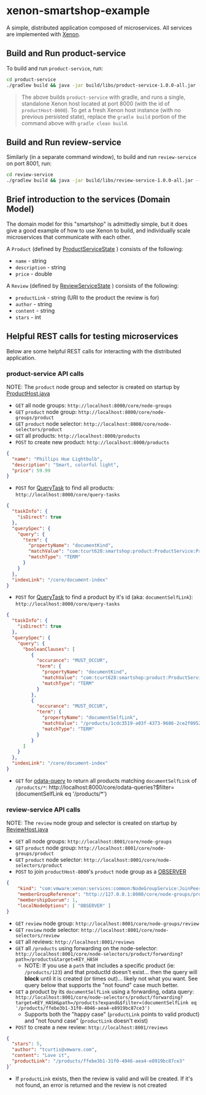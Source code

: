 # xenon-smartshop-example

A simple, distributed application composed of microservices. All services are implemented with [Xenon](https://github.com/vmware/xenon/).

## Build and Run product-service

To build and run `product-service`, run:
```bash
cd product-service
./gradlew build && java -jar build/libs/product-service-1.0.0-all.jar --port=8000 --id=productHost-8000 --sandbox=build/tmp/xenon
```

> The above builds `product-service` with gradle, and runs a single, standalone Xenon host located at port 8000 (with the id of `productHost-8000`). To get a fresh Xenon host instance (with no previous persisted state), replace the `gradle build` portion of the command above with `gradle clean build`.

## Build and Run review-service
Similarly (in a separate command window), to build and run `review-service` on port 8001, run:

```bash
cd review-service
./gradlew build && java -jar build/libs/review-service-1.0.0-all.jar --port=8001 --id=reviewHost-8001 --sandbox=build/tmp/xenon
```

## Brief introduction to the services (Domain Model)
The domain model for this "smartshop" is admittedly simple, but it does give a good example of how to use Xenon to build, and individually scale microservices that communicate with each other.

A `Product` (defined by [ProductServiceState](./product-service/src/main/java/com/tcurt628/smartshop/product/ProductService.java#L27) ) consists of the following:
* `name` - string
* `description` - string
* `price` - double

A `Review` (defined by [ReviewServiceState](./review-service/src/main/java/com/tcurt628/smartshop/review/ReviewService.java#L35) ) consists of the following:
* `productLink` - string (URI to the product the review is for)
* `author` - string
* `content` - string
* `stars` - int

## Helpful REST calls for testing microservices
Below are some helpful REST calls for interacting with the distributed application.

### product-service API calls

NOTE: The `product` node group and selector is created on startup by [ProductHost.java](./product-service/src/main/java/com/tcurt628/smartshop/product/ProductHost.java#L40)

* `GET` all node groups: `http://localhost:8000/core/node-groups`
* `GET` `product` node group: `http://localhost:8000/core/node-groups/product`
* `GET` `product` node selector: `http://localhost:8000/core/node-selectors/product`
* `GET` all products: `http://localhost:8000/products`
* `POST` to create new product: `http://localhost:8000/products`
```json
{
  "name": "Phillips Hue Lightbulb",
  "description": "Smart, colorful light",
  "price": 59.99
}
```
* `POST` for [QueryTask](https://github.com/vmware/xenon/wiki/Introduction-to-Service-Queries) to find all products: `http://localhost:8000/core/query-tasks`
```json
{
  "taskInfo": {
    "isDirect": true
  },
  "querySpec": {
    "query": {
      "term": {
        "propertyName": "documentKind",
        "matchValue": "com:tcurt628:smartshop:product:ProductService:ProductServiceState",
        "matchType": "TERM"
      }
    }
  },
  "indexLink": "/core/document-index"
}
```
* `POST` for [QueryTask](https://github.com/vmware/xenon/wiki/Introduction-to-Service-Queries) to find a product by it's id (aka: `documentSelfLink`): `http://localhost:8000/core/query-tasks`
```json
{
  "taskInfo": {
    "isDirect": true
  },
  "querySpec": {
    "query": {
      "booleanClauses": [
         {
           "occurance": "MUST_OCCUR",
           "term": {
             "propertyName": "documentKind",
             "matchValue": "com:tcurt628:smartshop:product:ProductService:ProductServiceState",
             "matchType": "TERM"
           }
         },
         {
           "occurance": "MUST_OCCUR",
           "term": {
             "propertyName": "documentSelfLink",
             "matchValue": "/products/1cdc3519-a03f-4373-9686-2ce2f0952a0d",
             "matchType": "TERM"
           }
         }
      ]
    }
  },
  "indexLink": "/core/document-index"
}
```
* `GET` for [odata-query](https://github.com/vmware/xenon/wiki/QueryTaskService#odata-filter-queries) to return all products matching `documentSelfLink` of `/products/*`: http://localhost:8000/core/odata-queries?$filter=(documentSelfLink eq '/products/*')

### review-service API calls

NOTE: The `review` node group and selector is created on startup by [ReviewHost.java](review-service/src/main/java/com/tcurt628/smartshop/review/ReviewHost.java#L41)

* `GET` all node groups: `http://localhost:8001/core/node-groups`
* `GET` `product` node group: `http://localhost:8001/core/node-groups/product`
* `GET` `product` node selector: `http://localhost:8001/core/node-selectors/product`
* `POST` to join `productHost-8000`'s `product` node group as a [OBSERVER](https://github.com/vmware/xenon/wiki/NodeGroupService#node-options)
```json
{
    "kind": "com:vmware:xenon:services:common:NodeGroupService:JoinPeerRequest",
    "memberGroupReference": "http://127.0.0.1:8000/core/node-groups/product",
    "membershipQuorum": 1,
    "localNodeOptions": [ "OBSERVER" ]
}
```
* `GET` `review` node group: `http://localhost:8001/core/node-groups/review`
* `GET` `review` node selector: `http://localhost:8001/core/node-selectors/review`
* `GET` all reviews: `http://localhost:8001/reviews`
* `GET` all `/products` using forwarding on the node-selector: `http://localhost:8001/core/node-selectors/product/forwarding?path=/products&target=KEY_HASH`
  * NOTE: If you use a `path` that includes a specific product (ie: `/products/123`) and that productId doesn't exist... then the query will **block** until it is created (or times out)... likely not what you want. See query below that supports the "not found" case much better.
* `GET` a product by its `documentSelfLink` using a forwarding, odata query: `http://localhost:8001/core/node-selectors/product/forwarding?target=KEY_HASH&path=/products?expand&$filter=(documentSelfLink eq '/products/ffebe3b1-31f0-4046-aea4-e8919bc87ce3')`
  * Supports both the "happy case" (`productLink` points to valid product) and "not found case" (`productLink` doesn't exist)
* `POST` to create a new review: `http://localhost:8001/reviews`
```json
{
  "stars": 5,
  "author": "tcurtis@vmware.com",
  "content": "Love it",
  "productLink": "/products/ffebe3b1-31f0-4046-aea4-e8919bc87ce3"
}`
```
  * If `productLink` exists, then the review is valid and will be created. If it's not found, an error is returned and the review is not created
